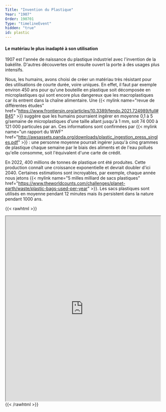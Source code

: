 ```yaml
---
Title: "Invention du Plastique"
Year: "1907"
Order: 190701
Type: "timelineEvent"
hidden: "true"
id: plastic
---
```


#### Le matériau le plus inadapté à son utilisation

1907 est l'année de naissance du plastique industriel avec l'invention de la bakélite. D'autres découvertes ont ensuite ouvert la porte à des usages plus intensifs.

Nous, les humains, avons choisi de créer un matériau très résistant pour des utilisations de courte durée, voire uniques. En effet, il faut par exemple environ 450 ans pour qu'une bouteille en plastique soit décomposée en microplastiques qui sont encore plus dangereux que les macroplastiques car ils entrent dans la chaîne alimentaire. Une {{< mylink name="revue de différentes études" href="https://www.frontiersin.org/articles/10.3389/fendo.2021.724989/full#B45" >}} suggère que les humains pourraient ingérer en moyenne 0,1 à 5 g/semaine de microplastiques d'une taille allant jusqu'à 1 mm, soit 74 000 à 121 000 particules par an. Ces informations sont confirmées par {{< mylink name="un rapport du WWF" href="http://awsassets.panda.org/downloads/plastic_ingestion_press_singles.pdf" >}} : une personne moyenne pourrait ingérer jusqu'à cinq grammes de plastique chaque semaine par le biais des aliments et de l'eau pollués qu'elle consomme, soit l'équivalent d'une carte de crédit.

En 2022, 400 millions de tonnes de plastique ont été produites. Cette production connaît une croissance exponentielle et devrait doubler d'ici 2040. Certaines estimations sont incroyables, par exemple, chaque année nous jetons {{< mylink name="5 milles milliard de sacs plastiques" href="https://www.theworldcounts.com/challenges/planet-earth/waste/plastic-bags-used-per-year" >}}. Les sacs plastiques sont utilisés en moyenne pendant 12 minutes mais ils persistent dans la nature pendant 1000 ans.

{{< rawhtml >}}
<iframe src="https://ourworldindata.org/grapher/cumulative-global-plastics" width="100%" height="600rem"></iframe>
{{< /rawhtml >}}